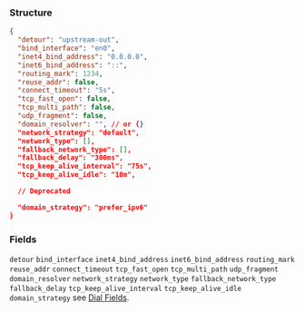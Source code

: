 ### Structure

```json
{
  "detour": "upstream-out",
  "bind_interface": "en0",
  "inet4_bind_address": "0.0.0.0",
  "inet6_bind_address": "::",
  "routing_mark": 1234,
  "reuse_addr": false,
  "connect_timeout": "5s",
  "tcp_fast_open": false,
  "tcp_multi_path": false,
  "udp_fragment": false,
  "domain_resolver": "", // or {}
  "network_strategy": "default",
  "network_type": [],
  "fallback_network_type": [],
  "fallback_delay": "300ms",
  "tcp_keep_alive_interval": "75s",
  "tcp_keep_alive_idle": "10m",

  // Deprecated

  "domain_strategy": "prefer_ipv6"
}
```

### Fields

`detour` `bind_interface` `inet4_bind_address` `inet6_bind_address` `routing_mark` `reuse_addr` `connect_timeout` `tcp_fast_open` `tcp_multi_path` `udp_fragment` `domain_resolver` `network_strategy` `network_type` `fallback_network_type` `fallback_delay` `tcp_keep_alive_interval` `tcp_keep_alive_idle` `domain_strategy` see [Dial Fields](/configuration/shared/dial).
